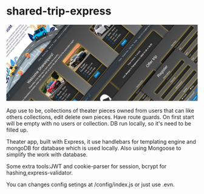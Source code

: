 # shared-trip-express
![image info](./static/images/trip.jpeg)

App use to be, collections of theater pieces owned from users that can like others collections, edit delete own pieces. Have route guards. On first start will be empty with no users or collection. DB run locally, so it's need to be filled up.

Theater app, built with Express, it use handlebars for templating engine and mongoDB for database which is used locally. Also using Mongoose to simplify the work with database.

Some extra tools:JWT and cookie-parser for session, bcrypt for hashing,express-validator.

You can changes config setings at /config/index.js or just use .evn.
